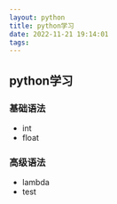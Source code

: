 ```yaml
---
layout: python
title: python学习
date: 2022-11-21 19:14:01
tags:
---
```

## python学习
### 基础语法
* int
* float

### 高级语法
* lambda
* test

